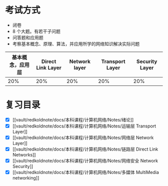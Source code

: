 # 考试方式
- 闭卷
- 8 个大题。有若干子问题
- 问答题和应用题
- 考察基本概念、原理、算法，并应用所学的网络知识解决实际问题

| 基本概念，应用层 | Direct Link Layer | Network layer | Transport Layer | Security Layer |
| -------- | ----------------- | ------------- | --------------- | -------------- |
| 20%      | 20%               | 20%           | 20%             | 20%            |

# 复习目录
- [x] [[vault/redkoldnote/docs/本科课程/计算机网络/Notes/绪论]] 
- [x] [[vault/redkoldnote/docs/本科课程/计算机网络/Notes/运输层 Transport Layer]]
- [x] [[vault/redkoldnote/docs/本科课程/计算机网络/Notes/网络层 Network Layer]]
- [x] [[vault/redkoldnote/docs/本科课程/计算机网络/Notes/链路层 Direct Link Networks]]
- [x] [[vault/redkoldnote/docs/本科课程/计算机网络/Notes/网络安全 Network Security]]
- [x] [[vault/redkoldnote/docs/本科课程/计算机网络/Notes/多媒体 MultiMedia networking]]
